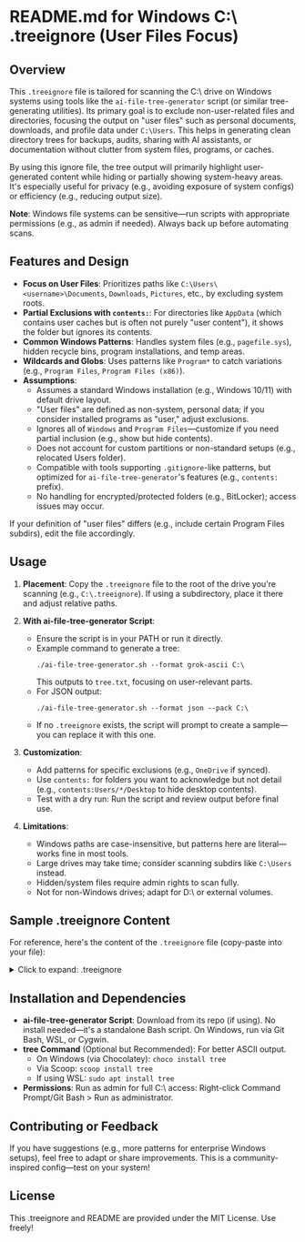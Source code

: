 # README.md for Windows C:\ .treeignore (User Files Focus)

## Overview

This `.treeignore` file is tailored for scanning the C:\ drive on Windows systems using tools like the `ai-file-tree-generator` script (or similar tree-generating utilities). Its primary goal is to exclude non-user-related files and directories, focusing the output on "user files" such as personal documents, downloads, and profile data under `C:\Users`. This helps in generating clean directory trees for backups, audits, sharing with AI assistants, or documentation without clutter from system files, programs, or caches.

By using this ignore file, the tree output will primarily highlight user-generated content while hiding or partially showing system-heavy areas. It's especially useful for privacy (e.g., avoiding exposure of system configs) or efficiency (e.g., reducing output size).

**Note**: Windows file systems can be sensitive—run scripts with appropriate permissions (e.g., as admin if needed). Always back up before automating scans.

## Features and Design

- **Focus on User Files**: Prioritizes paths like `C:\Users\<username>\Documents`, `Downloads`, `Pictures`, etc., by excluding system roots.
- **Partial Exclusions with `contents:`**: For directories like `AppData` (which contains user caches but is often not purely "user content"), it shows the folder but ignores its contents.
- **Common Windows Patterns**: Handles system files (e.g., `pagefile.sys`), hidden recycle bins, program installations, and temp areas.
- **Wildcards and Globs**: Uses patterns like `Program*` to catch variations (e.g., `Program Files`, `Program Files (x86)`).
- **Assumptions**:
  - Assumes a standard Windows installation (e.g., Windows 10/11) with default drive layout.
  - "User files" are defined as non-system, personal data; if you consider installed programs as "user," adjust exclusions.
  - Ignores all of `Windows` and `Program Files`—customize if you need partial inclusion (e.g., show but hide contents).
  - Does not account for custom partitions or non-standard setups (e.g., relocated Users folder).
  - Compatible with tools supporting `.gitignore`-like patterns, but optimized for `ai-file-tree-generator`'s features (e.g., `contents:` prefix).
  - No handling for encrypted/protected folders (e.g., BitLocker); access issues may occur.

If your definition of "user files" differs (e.g., include certain Program Files subdirs), edit the file accordingly.

## Usage

1. **Placement**: Copy the `.treeignore` file to the root of the drive you're scanning (e.g., `C:\.treeignore`). If using a subdirectory, place it there and adjust relative paths.

2. **With ai-file-tree-generator Script**:
   - Ensure the script is in your PATH or run it directly.
   - Example command to generate a tree:
     ```
     ./ai-file-tree-generator.sh --format grok-ascii C:\
     ```
     This outputs to `tree.txt`, focusing on user-relevant parts.
   - For JSON output:
     ```
     ./ai-file-tree-generator.sh --format json --pack C:\
     ```
   - If no `.treeignore` exists, the script will prompt to create a sample— you can replace it with this one.

3. **Customization**:
   - Add patterns for specific exclusions (e.g., `OneDrive` if synced).
   - Use `contents:` for folders you want to acknowledge but not detail (e.g., `contents:Users/*/Desktop` to hide desktop contents).
   - Test with a dry run: Run the script and review output before final use.

4. **Limitations**:
   - Windows paths are case-insensitive, but patterns here are literal—works fine in most tools.
   - Large drives may take time; consider scanning subdirs like `C:\Users` instead.
   - Hidden/system files require admin rights to scan fully.
   - Not for non-Windows drives; adapt for D:\ or external volumes.

## Sample .treeignore Content

For reference, here's the content of the `.treeignore` file (copy-paste into your file):

<details>
<summary>Click to expand: .treeignore</summary>

```
# Ignore core Windows system directories
Windows
PerfLogs
System Volume Information
$RECYCLE.BIN
$SysReset
Recovery

# Ignore program installation directories
Program Files
Program Files (x86)
ProgramData

# Ignore hidden system files (paging, hibernation, etc.)
pagefile.sys
hiberfil.sys
swapfile.sys

# Ignore temporary and cache directories
Temp
tmp
*.tmp
*.log

# Ignore boot and config files
bootmgr
BOOTNXT
bootsect.bak

# For user profiles: Show C:\Users, but hide contents of AppData (caches, temps)
contents:Users/*/AppData

# Ignore other common non-user areas
Intel
AMD
NVIDIA
Drivers

# Ignore IDE/editor files if present at root (unlikely, but common in user dirs)
.vscode
.idea

# Ignore macOS-like files if cross-platform (e.g., .DS_Store)
*.DS_Store

# Note: Add custom patterns below as needed
# Example: IntelOptics  # Vendor-specific caches
```

</details>

## Installation and Dependencies

- **ai-file-tree-generator Script**: Download from its repo (if using). No install needed—it's a standalone Bash script. On Windows, run via Git Bash, WSL, or Cygwin.
- **tree Command** (Optional but Recommended): For better ASCII output.
  - On Windows (via Chocolatey): `choco install tree`
  - Via Scoop: `scoop install tree`
  - If using WSL: `sudo apt install tree`
- **Permissions**: Run as admin for full C:\ access: Right-click Command Prompt/Git Bash > Run as administrator.

## Contributing or Feedback

If you have suggestions (e.g., more patterns for enterprise Windows setups), feel free to adapt or share improvements. This is a community-inspired config—test on your system!

## License

This .treeignore and README are provided under the MIT License. Use freely!